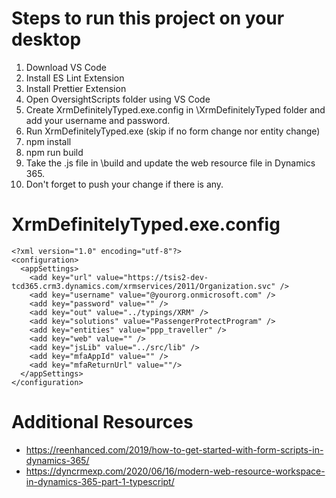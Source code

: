 # Steps to run this project on your desktop

1. Download VS Code
2. Install ES Lint Extension
3. Install Prettier Extension
2. Open OversightScripts folder using VS Code
3. Create XrmDefinitelyTyped.exe.config in \XrmDefinitelyTyped folder and add your username and password.
4. Run XrmDefinitelyTyped.exe (skip if no form change nor entity change)
5. npm install
6. npm run build
7. Take the .js file in \build and update the web resource file in Dynamics 365.
8. Don't forget to push your change if there is any.

# XrmDefinitelyTyped.exe.config

```
<?xml version="1.0" encoding="utf-8"?>
<configuration>
  <appSettings>
    <add key="url" value="https://tsis2-dev-tcd365.crm3.dynamics.com/xrmservices/2011/Organization.svc" />
    <add key="username" value="@yourorg.onmicrosoft.com" />
    <add key="password" value="" />
    <add key="out" value="../typings/XRM" />
    <add key="solutions" value="PassengerProtectProgram" />
    <add key="entities" value="ppp_traveller" />
    <add key="web" value="" />
    <add key="jsLib" value="../src/lib" />
    <add key="mfaAppId" value="" />
    <add key="mfaReturnUrl" value=""/>
  </appSettings>
</configuration>
```
# Additional Resources
- https://reenhanced.com/2019/how-to-get-started-with-form-scripts-in-dynamics-365/
- https://dyncrmexp.com/2020/06/16/modern-web-resource-workspace-in-dynamics-365-part-1-typescript/